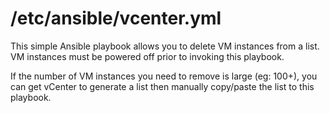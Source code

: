 # /etc/ansible/vcenter.yml
This simple Ansible playbook allows you to delete VM instances from a list.
VM instances must be powered off prior to invoking this playbook. 

If the number of VM instances you need to remove is large (eg: 100+), you can get vCenter to generate a list then manually copy/paste the list to this playbook.

